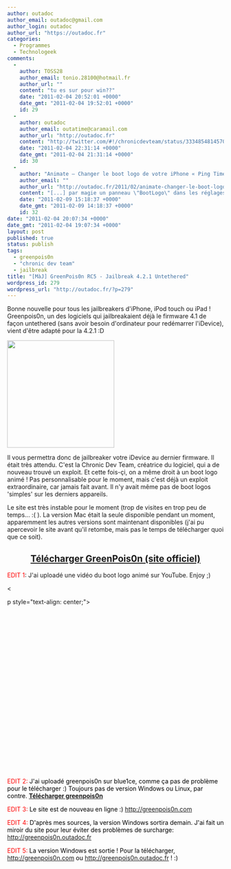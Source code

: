 ```yaml
---
author: outadoc
author_email: outadoc@gmail.com
author_login: outadoc
author_url: "https://outadoc.fr"
categories: 
  - Programmes
  - Technologeek
comments: 
  - 
    author: TOSS28
    author_email: tonio.28100@hotmail.fr
    author_url: ""
    content: "tu es sur pour win??"
    date: "2011-02-04 20:52:01 +0000"
    date_gmt: "2011-02-04 19:52:01 +0000"
    id: 29
  - 
    author: outadoc
    author_email: outatime@caramail.com
    author_url: "http://outadoc.fr"
    content: "http://twitter.com/#!/chronicdevteam/status/33348548145709056\\r\\nOui =)"
    date: "2011-02-04 22:31:14 +0000"
    date_gmt: "2011-02-04 21:31:14 +0000"
    id: 30
  - 
    author: "Animate – Changer le boot logo de votre iPhone « Ping Timeout"
    author_email: ""
    author_url: "http://outadoc.fr/2011/02/animate-changer-le-boot-logo-de-votre-iphone/"
    content: "[...] par magie un panneau \"BootLogo\" dans les réglages.  Par défaut, vous ne pouvez qu'utiliser soit le logo installé par GreenPois0n, soit le logo Apple [...]"
    date: "2011-02-09 15:18:37 +0000"
    date_gmt: "2011-02-09 14:18:37 +0000"
    id: 32
date: "2011-02-04 20:07:34 +0000"
date_gmt: "2011-02-04 19:07:34 +0000"
layout: post
published: true
status: publish
tags: 
  - greenpois0n
  - "chronic dev team"
  - jailbreak
title: "[MàJ] GreenPois0n RC5 - Jailbreak 4.2.1 Untethered"
wordpress_id: 279
wordpress_url: "http://outadoc.fr/?p=279"
---
```

<p>Bonne nouvelle pour tous les jailbreakers d'iPhone, iPod touch ou iPad ! Greenpois0n, un des logiciels qui jailbreakaient déjà le firmware 4.1 de façon untethered (sans avoir besoin d'ordinateur pour redémarrer l'iDevice), vient d'être adapté pour la 4.2.1 :D</p>
<p><a href="https://outadoc.fr/wp-content/uploads/2011/02/gp_logo1.png"><img class="aligncenter size-full wp-image-281" title="gp_logo" src="https://outadoc.fr/wp-content/uploads/2011/02/gp_logo1.png" alt="" width="249" height="249" /></a></p>
<p>Il vous permettra donc de jailbreaker votre iDevice au dernier firmware. Il était très attendu. C'est la Chronic Dev Team, créatrice du logiciel, qui a de nouveau trouvé un exploit. Et cette fois-çi, on a même droit à un boot logo animé ! Pas personnalisable pour le moment, mais c'est déjà un exploit extraordinaire, car jamais fait avant. Il n'y avait même pas de boot logos 'simples' sur les derniers appareils.</p>
<p>Le site est très instable pour le moment (trop de visites en trop peu de temps... :( ). La version Mac était la seule disponible pendant un moment, apparemment les autres versions sont maintenant disponibles (j'ai pu apercevoir le site avant qu'il retombe, mais pas le temps de télécharger quoi que ce soit).</p>
<h2 style="text-align: center;"><a href="http://greenpois0n.com">Télécharger GreenPois0n (site officiel)</a></h2>
<p style="text-align: left;"><span style="color: #ff0000;">EDIT 1</span>: J'ai uploadé une vidéo du boot logo animé sur YouTube. Enjoy ;)</p>
<p><</p>
<p>p style="text-align: center;"><object style="text-align: center;" classid="clsid:d27cdb6e-ae6d-11cf-96b8-444553540000" width="480" height="385" codebase="http://download.macromedia.com/pub/shockwave/cabs/flash/swflash.cab#version=6,0,40,0"><param name="allowFullScreen" value="true" /><param name="allowscriptaccess" value="always" /><param name="src" value="http://www.youtube.com/v/IRt0h-K9HjM?fs=1&hl=fr_FR" /><param name="allowfullscreen" value="true" /><embed style="text-align: center;" type="application/x-shockwave-flash" width="480" height="385" src="http://www.youtube.com/v/IRt0h-K9HjM?fs=1&hl=fr_FR" allowscriptaccess="always" allowfullscreen="true"></embed></object></p>
<p style="text-align: left;"><span style="color: #ff0000;">EDIT 2: <span style="color: #000000;">J'ai uploadé greenpois0n sur blue1ce, comme ça pas de problème pour le télécharger :) Toujours pas de version Windows ou Linux, par contre. <strong><a href="http://blue1ce.outadoc.fr/jbtools.php?tool=greenpois0n">Télécharger greenpois0n</a></strong></span></span></p>
<p style="text-align: left;"><span style="color: #ff0000;"><span style="color: #ff0000;">EDIT 3: <span style="color: #000000;">Le site est de nouveau en ligne :) <a href="http://greepois0n.com">http://greenpois0n.com</a></span></span></span></p>
<p style="text-align: left;"><span style="color: #ff0000;"><span style="color: #ff0000;"><span style="color: #ff0000;">EDIT 4: <span style="color: #000000;">D'après mes sources, la version Windows sortira demain. J'ai fait un miroir du site pour leur éviter des problèmes de surcharge: <a href="http://greenpois0n.outadoc.fr">http://greenpois0n.outadoc.fr</a></span></span></span></span></p>
<p style="text-align: left;"><span style="color: #ff0000;"><span style="color: #ff0000;"><span style="color: #ff0000;"><span style="color: #000000;"><span style="color: #ff0000;">EDIT 5:</span> La version Windows est sortie ! Pour la télécharger, <a href="http://greenpois0n.com">http://greenpois0n.com</a> ou <a href="http://greenpois0n.outadoc.fr">http://greenpois0n.outadoc.fr</a> ! :)</span></span></span></span></p>
